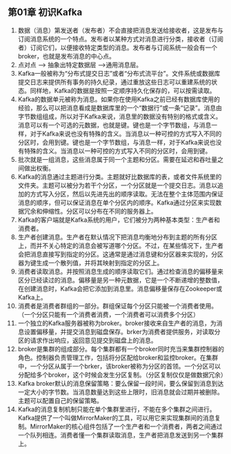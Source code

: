 ## 第01章 初识Kafka

1. 数据（消息）第发送者（发布者）不会直接把消息发送给接收者，这是发布与订阅消息系统的一个特点。发布者以某种方式对消息进行分类，接收者（订阅者）订阅它们，以便接收特定类型的消息。发布者与订阅系统一般会有一个broker，也就是发布消息的中心点。
2. 点对点 ——> 抽象出特定数据层 ——>通用消息层。
3. Kafka一般被称为“分布式提交日志”或者“分布式流平台”。文件系统或数据库提交日志来提供所有事务的持久纪录，通过重放这些日志可以重建系统的状态。同样地，Kafka的数据是按照一定顺序持久化保存的，可以按需读取。
4. Kafka的数据单元被称为消息。如果你在使用Kafka之前已经有数据库使用的经验，那么可以把消息看成是数据库里的一个“数据行”或一条“记录”。消息由字节数组组成，所以对于Kafka来说，消息里的数据没有特别的格式或含义。消息可以有一个可选的元数据，也就是键。键也是一个字节数组，与消息一样，对于Kafka来说也没有特殊的含义。当消息以一种可控的方式写入不同的分区时，会用到键。键也是一个字节数组，与消息一样，对于Kafka来说也没有特殊的含义。当消息以一种可控的方式写入不同的分区时，会用到键。
5. 批次就是一组消息，这些消息属于同一个主题和分区。需要在延迟和吞吐量之间做出权衡。
6. Kafka的消息通过主题进行分类。主题就好比数据库的表，或者文件系统里的文件夹。主题可以被分为若干个分区，一个分区就是一个提交日志。消息以追加的方式写入分区，然后以先进先出的顺序读取。无法在整个主体范围内保证消息的顺序，但可以保证消息在单个分区内的顺序。Kafka通过分区来实现数据冗余和伸缩性。分区可以分布在不同的服务器上。
7. Kafka的客户端就是Kafka系统的用户，它们被分为两种基本类型：生产者和消费者。
8. 生产者创建消息。生产者在默认情况下把消息均衡地分布到主题的所有分区上，而并不关心特定的消息会被写道哪个分区。不过，在某些情况下，生产者会把消息直接写到指定的分区。这通常是通过消息键和分区器来实现的，分区器为键生成一个散列值，并将其映射到指定的分区上。
9. 消费者读取消息。并按照消息生成的顺序读取它们。通过检查消息的偏移量来区分已经读过的消息。偏移量是另一种元数据，它是一个不断递增的整数值，在创建消息时，Kafka会把它添加到消息里。消息偏移量保存在Zookeeper或Kafka上。
10. 消费者是消费者群组的一部分。群组保证每个分区只能被一个消费者使用。（一个分区只能有一个消费者消费，一个消费者可以消费多个分区）
11. 一个独立的Kafka服务器被称为broker。broker接收来自生产者的消息，为消息设置偏移量，并提交消息到磁盘保存。brker为消费者提供服务，对读取分区的请求作出响应，返回意见提交到磁盘上的消息。
12. broker是集群的组成部分。每个集群都有一个broker同时充当来集群控制器的角色。控制器负责管理工作，包括将分区配给broker和监控broker。在集群中，一个分区从属于一个brker，该broker被称为分区的首领。一个分区可以分配给多个broker，这个时候会发生分区复制。（分区复制仅仅是做数据冗余）
13. Kafka broker默认的消息保留策略：要么保留一段时间，要么保留到消息到达一定大小的字节数。当消息数量达到这些上限时，旧消息就会过期并被删除。主题可以配置自己的保留策略。
14. Kafka的消息复制机制只能在单个集群里进行，不能在多个集群之间进行。Kafka提供了一个叫做MirrorMaker的工具，可以用它来实现集群间的消息复制。MirrorMaker的核心组件包括了一个生产者和一个消费者，两者之间通过一个队列相连。消费者懂一个集群读取消息，生产者把消息发送到另一个集群上。